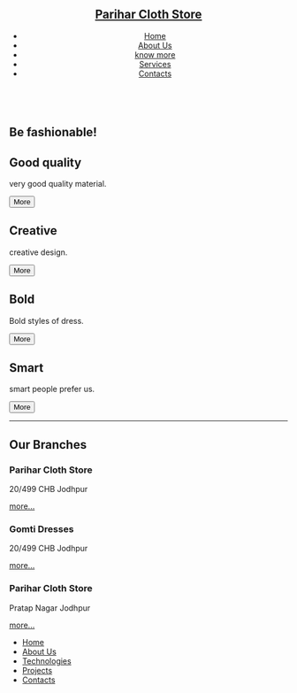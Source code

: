 <div class="line"></div>
<div class="wrapper">
  <header role="banner">
    <nav role="navigation">
      <h1><a href="#">Parihar Cloth Store</a></h1>
      <ul class="nav-ul">
        <li><a href="#">Home</a></li>
        <li><a href="#">About Us</a></li>
        <li><a href="#">know more</a></li>
        <li><a href="#">Services</a></li>
        <li><a href="#">Contacts</a></li>
      </ul>
    </nav>
  </header>
  <main role="main">
    <section class="sec-intro" role="section">
      <img src="https://www.techweekeurope.co.uk/wp-content/uploads/2012/07/wifimountaindownload.jpg" alt="" />
      <h1>Be fashionable!</h1>
    </section>
    <section class="sec-boxes" role="section">
      <adrticle class="box">
        <h1>Good quality</h1>
        <p>very good quality material.</p>
        <button class="button" type="button" role="button" value="MORE">More</button>
      </adrticle>
      <adrticle class="box">
        <h1>Creative</h1>
        <p>creative design.</p>
        <button class="button" type="button" role="button" value="MORE">More</button>
      </adrticle>
      <adrticle class="box">
        <h1>Bold</h1>
        <p>Bold styles of dress.</p>
        <button class="button" type="button" role="button" value="MORE">More</button>
      </adrticle>
      <adrticle class="box">
        <h1>Smart</h1>
        <p>smart people prefer us.</p>
        <button class="button" type="button" role="button" value="MORE">More</button>
      </adrticle>
    </section>
    <section class="sec-events" role="section">
      <hr />
      <h1>Our Branches</h1>
      <article>
        <h1>Parihar Cloth Store</h1>
        <p>20/499 CHB Jodhpur</p>
        <a class="link" href="#">more...</a>
      </article>
      <article>
        <h1>Gomti Dresses</h1>
        <p>20/499 CHB Jodhpur</p>
        <a class="link" href="#">more...</a>
      </article>
      <article>
        <h1>Parihar Cloth Store</h1>
        <p>Pratap Nagar Jodhpur </p>
        <a class="link" href="#">more...</a>
      </article>
      <article>
        
  <nav role="navigation">
    <ul class="nav-ul">
      <li><a href="#">Home</a></li>
      <li><a href="#">About Us</a></li>
      <li><a href="#">Technologies</a></li>
      <li><a href="#">Projects</a></li>
      <li><a href="#">Contacts</a></li>
    </ul>
  </nav>
  
<div class="line"></div>
        

